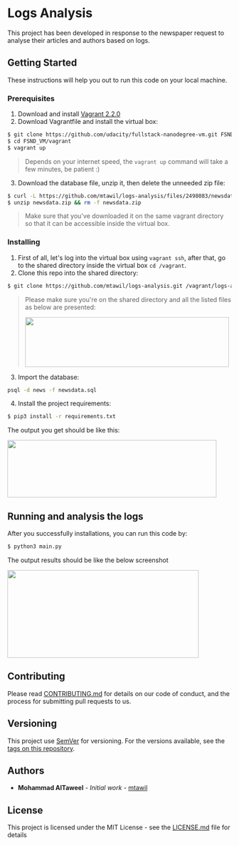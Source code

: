 # Logs Analysis

This project has been developed in response to the newspaper request to analyse their articles and authors based on logs.

## Getting Started

These instructions will help you out to run this code on your local machine.

### Prerequisites

1. Download and install [Vagrant 2.2.0](https://releases.hashicorp.com/vagrant/2.2.0/)
2. Download Vagrantfile and install the virtual box:
```sh
$ git clone https://github.com/udacity/fullstack-nanodegree-vm.git FSND_VM
$ cd FSND_VM/vagrant
$ vagrant up
```
> Depends on your internet speed, the `vagrant up` command will take a few minutes, be patient :)

3. Download the database file, unzip it, then delete the unneeded zip file:

```sh
$ curl -L https://github.com/mtawil/logs-analysis/files/2498083/newsdata.zip > newsdata.zip
$ unzip newsdata.zip && rm -f newsdata.zip
```

> Make sure that you've downloaded it on the same vagrant directory so that it can be accessible inside the virtual box.

### Installing

1. First of all, let's log into the virtual box using `vagrant ssh`, after that, go to the shared directory inside the virtual box `cd /vagrant`.
2. Clone this repo into the shared directory:

```sh
$ git clone https://github.com/mtawil/logs-analysis.git /vagrant/logs-analysis
```

> Please make sure you're on the shared directory and all the listed files as below are presented:
>
> <img src="https://user-images.githubusercontent.com/700753/47255461-33812380-d47a-11e8-8485-6ae57e932a5b.png" width="458" height="112">

3. Import the database:

```sh
psql -d news -f newsdata.sql
```

4. Install the project requirements:

```sh
$ pip3 install -r requirements.txt
```

The output you get should be like this:

<img src="https://user-images.githubusercontent.com/700753/47215551-7f649780-d3aa-11e8-8f92-4a1892d1749c.png" width="470" height="129">


## Running and analysis the logs

After you successfully installations, you can run this code by:
```sh
$ python3 main.py
```

The output results should be like the below screenshot

<img src="https://user-images.githubusercontent.com/700753/47215552-7ffd2e00-d3aa-11e8-8fb2-042906afdac1.png" width="430" height="197">

## Contributing

Please read [CONTRIBUTING.md](CONTRIBUTING.md) for details on our code of conduct, and the process for submitting pull requests to us.

## Versioning

This project use [SemVer](http://semver.org/) for versioning. For the versions available, see the [tags on this repository](https://github.com/mtawil/logs-analysis/tags). 

## Authors

* **Mohammad AlTaweel** - *Initial work* - [mtawil](https://github.com/mtawil)

## License

This project is licensed under the MIT License - see the [LICENSE.md](LICENSE.md) file for details
